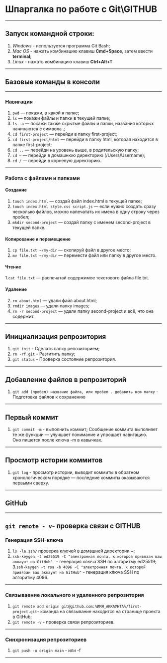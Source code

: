 # Шпаргалка по работе c Git\GITHUB

---
## Запуск командной строки:
1. *Windows*  - используется программа Git Bash;
2. *Mac OS* - нажать комбинацию клавиш **Cmd+Space**, затем ввести **terminal**;
3. *Linux* - нажать комбинацию клавиш **Ctrl+Alt+T**
---
## Базовые команды в консоли
---
### Навигация
1. ```pwd```  — покажи, в какой я папке;
2. ```ls```  — покажи файлы и папки в текущей папке;
3. ```ls -a``` — покажи также скрытые файлы и папки, названия которых начинаются с символа .;
4. ```cd first-project```  — перейди в папку first-project;
5. ```cd first-project/html``` — перейди в папку html, которая находится в папке first-project;
6. ```cd ..``` — перейди на уровень выше, в родительскую папку;
7. ```cd ~``` — перейди в домашнюю директорию (/Users/Username);
8. ```cd /``` — перейди в корневую директорию.
---
### Работа с файлами и папками

#### Создание
1. ```touch index.html```  — создай файл index.html в текущей папке;
2. ```touch index.html style.css script.js``` — если нужно создать сразу несколько файлов, можно напечатать их имена в одну строку через пробел;
3. ```mkdir second-project```  — создай папку с именем second-project в текущей папке.
#### Копирование и перемещение
1. ```cp file.txt ~/my-dir``` — скопируй файл в другое место;
2. ```mv file.txt ~/my-dir``` — перемести файл или папку в другое место.
#### Чтение
1.```cat file.txt``` — распечатай содержимое текстового файла file.txt.
#### Удаление
2. ```rm about.html``` — удали файл about.html;
3. ```rmdir images```  — удали папку images;
4. ```rm -r second-project``` — удали папку second-project и всё, что она содержит.
---
## Инициализация репрозитория 
1. ```git init``` - Сделать папку репозиторием;
2. ```rm -rf.git``` - Разгитить папку;
3. ```git status``` - Проверка состояние репрозитория.
---
## Добавление файлов в репрозиторий
1. ```git add (пробел) название файла, или пробел . добавить всю папку``` - Подготовка файлов к сохранению
---
## Первый коммит
1. ```git commit -m``` - выполнить коммит;
Сообщение коммита выполняет те же функции — улучшает понимание и упрощает навигацию.<br> Оно пишется после ключа -m в кавычках.
---
## Просмотр истории коммитов
1. ```git log``` - просмотр истории, выводит коммиты в обратном хронологическом порядке — последние коммиты оказываются первыми сверху.
---
## GitHub
---
```git remote - v```- проверка связи с GITHUB
---
### Генерация SSH-ключа
1. ```ls -la.ssh/``` проверка ключей в домашней директории ~;
2. ```ssh-keygen -t ed25519 -C "электронная почта, к которой привязан ваш аккаунт на GitHub" ``` - генерация ключа SSH  по алгоритму ed25519;
3.```ssh-keygen -t rsa -b 4096 -C "электронная почта, к которой привязан ваш аккаунт на GitHub"``` - генерация ключа SSH по алгоритму 4096.
---
### Связываение локального и удаленного репрозитория
1. ```git remote add origin git@github.com:%ИМЯ_АККАУНТА%/first-project.git```- команда на связывание находится на странице проекта в GitHub;
2. ```git remote -v``` - проверка связи репрозиториев.
---
### Синхронизация репрозиториев
1. ```git push -u origin main``` - или -f
---